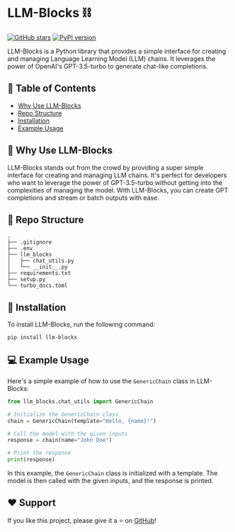 # LLM-Blocks :chains:

[![GitHub stars](https://img.shields.io/github/stars/voynow/llm-blocks.svg)](https://github.com/voynow/llm-blocks/stargazers)
[![PyPI version](https://badge.fury.io/py/llm-blocks.svg)](https://pypi.org/project/llm-blocks/)

LLM-Blocks is a Python library that provides a simple interface for creating and managing Language Learning Model (LLM) chains. It leverages the power of OpenAI's GPT-3.5-turbo to generate chat-like completions.

## :book: Table of Contents
- [Why Use LLM-Blocks](#why-use-llm-blocks)
- [Repo Structure](#repo-structure)
- [Installation](#installation)
- [Example Usage](#example-usage)

## :rocket: Why Use LLM-Blocks

LLM-Blocks stands out from the crowd by providing a super simple interface for creating and managing LLM chains. It's perfect for developers who want to leverage the power of GPT-3.5-turbo without getting into the complexities of managing the model. With LLM-Blocks, you can create GPT completions and stream or batch outputs with ease. 

## :file_folder: Repo Structure

```
.
├── .gitignore
├── .env
├── llm_blocks
│   ├── chat_utils.py
│   └── __init__.py
├── requirements.txt
├── setup.py
└── turbo_docs.toml
```

## :wrench: Installation

To install LLM-Blocks, run the following command:

```bash
pip install llm-blocks
```

## :computer: Example Usage

Here's a simple example of how to use the `GenericChain` class in LLM-Blocks:

```python
from llm_blocks.chat_utils import GenericChain

# Initialize the GenericChain class
chain = GenericChain(template="Hello, {name}!")

# Call the model with the given inputs
response = chain(name="John Doe")

# Print the response
print(response)
```

In this example, the `GenericChain` class is initialized with a template. The model is then called with the given inputs, and the response is printed.

## :heart: Support

If you like this project, please give it a :star: on [GitHub](https://github.com/voynow/llm-blocks)!